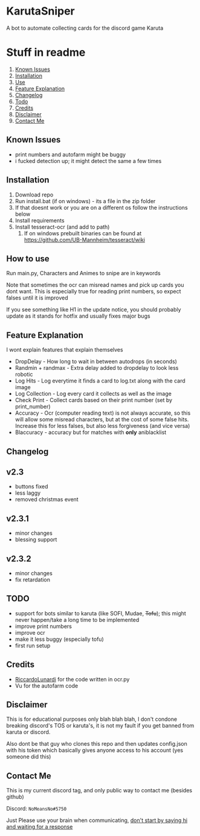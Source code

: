 # KarutaSniper
A bot to automate collecting cards for the discord game Karuta

# Stuff in readme

1. [Known Issues](#known-issues)
2. [Installation](#installation)
3. [Use](#how-use)
4. [Feature Explanation](#feature-explanation)
5. [Changelog](#changelog)
6. [Todo](#todo)
7. [Credits](#credits)
8. [Disclaimer](#disclaimer)
9. [Contact Me](#contact-me)

## Known Issues

- print numbers and autofarm might be buggy
- i fucked detection up; it might detect the same a few times


## Installation

1. Download repo
2. Run install.bat (if on windows) - its a file in the zip folder
3. If that doesnt work or you are on a different os follow the instructions below
4. Install requirements
5. Install tesseract-ocr (and add to path)
   1. If on windows prebuilt binaries can be found at https://github.com/UB-Mannheim/tesseract/wiki

## How to use

Run main.py, Characters and Animes to snipe are in keywords


Note that sometimes the ocr can misread names and pick up cards you dont want. This is especially true for reading print numbers, so expect falses until it is improved

If you see something like H1 in the update notice, you should probably update as it stands for hotfix and usually fixes
major bugs


## Feature Explanation

I wont explain features that explain themselves

- DropDelay - How long to wait in between autodrops (in seconds)
- Randmin + randmax - Extra delay added to dropdelay to look less robotic
- Log Hits - Log everytime it finds a card to log.txt along with the card image
- Log Collection - Log every card it collects as well as the image
- Check Print - Collect cards based on their print number (set by print_number)
- Accuracy - Ocr (computer reading text) is not always accurate, so this will allow some misread characters, but at the cost of some false hits. Increase this for less falses, but also less forgiveness (and vice versa)
- Blaccuracy - accuracy but for matches with **only** aniblacklist


## Changelog

## v2.3

- buttons fixed
- less laggy
- removed christmas event

## v2.3.1

- minor changes
- blessing support

## v2.3.2

- minor changes
- fix retardation

## TODO

- support for bots similar to karuta (like SOFI, Mudae, ~~Tofu~~); this might never happen/take a long time to be implemented
- improve print numbers
- improve ocr
- make it less buggy (especially tofu)
- first run setup

## Credits

- [RiccardoLunardi](https://github.com/riccardolunardi/KarutaBotHack) for the code written in ocr.py
- Vu for the autofarm code

## Disclaimer

This is for educational purposes only blah blah blah, I don't condone breaking discord's TOS or karuta's, it is not my fault if you get banned from karuta or discord.

Also dont be that guy who clones this repo and then updates config.json with his token which basically gives anyone access to his account (yes someone did this)

## Contact Me
This is my current discord tag, and only public way to contact me (besides github)

Discord: ```NoMeansNo#5750```

Just Please use your brain when communicating, [don't start by saying hi and waiting for a response](https://nohello.net)

